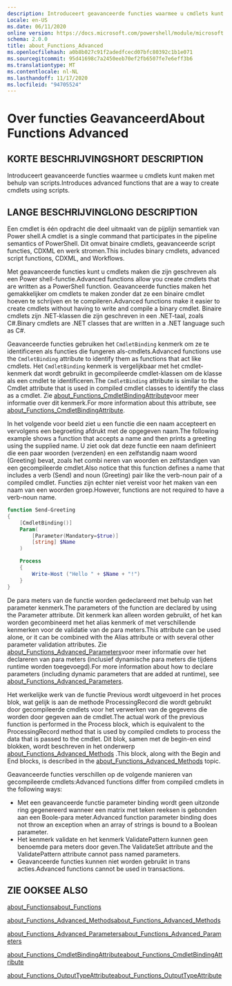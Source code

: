 ```yaml
---
description: Introduceert geavanceerde functies waarmee u cmdlets kunt maken met behulp van scripts.
Locale: en-US
ms.date: 06/11/2020
online version: https://docs.microsoft.com/powershell/module/microsoft.powershell.core/about/about_functions_advanced?view=powershell-7.2&WT.mc_id=ps-gethelp
schema: 2.0.0
title: about_Functions_Advanced
ms.openlocfilehash: a0b8b027c91f2adedfcecd07bfc80392c1b1e071
ms.sourcegitcommit: 95d41698c7a2450eeb70ef2fb6507fe7e6eff3b6
ms.translationtype: MT
ms.contentlocale: nl-NL
ms.lasthandoff: 11/17/2020
ms.locfileid: "94705524"
---
```

# <a name="about-functions-advanced"></a><span data-ttu-id="fe1a1-103">Over functies Geavanceerd</span><span class="sxs-lookup"><span data-stu-id="fe1a1-103">About Functions Advanced</span></span>

## <a name="short-description"></a><span data-ttu-id="fe1a1-104">KORTE BESCHRIJVING</span><span class="sxs-lookup"><span data-stu-id="fe1a1-104">SHORT DESCRIPTION</span></span>
<span data-ttu-id="fe1a1-105">Introduceert geavanceerde functies waarmee u cmdlets kunt maken met behulp van scripts.</span><span class="sxs-lookup"><span data-stu-id="fe1a1-105">Introduces advanced functions that are a way to create cmdlets using scripts.</span></span>

## <a name="long-description"></a><span data-ttu-id="fe1a1-106">LANGE BESCHRIJVING</span><span class="sxs-lookup"><span data-stu-id="fe1a1-106">LONG DESCRIPTION</span></span>

<span data-ttu-id="fe1a1-107">Een cmdlet is één opdracht die deel uitmaakt van de pijplijn semantiek van Power shell.</span><span class="sxs-lookup"><span data-stu-id="fe1a1-107">A cmdlet is a single command that participates in the pipeline semantics of PowerShell.</span></span> <span data-ttu-id="fe1a1-108">Dit omvat binaire cmdlets, geavanceerde script functies, CDXML en werk stromen.</span><span class="sxs-lookup"><span data-stu-id="fe1a1-108">This includes binary cmdlets, advanced script functions, CDXML, and Workflows.</span></span>

<span data-ttu-id="fe1a1-109">Met geavanceerde functies kunt u cmdlets maken die zijn geschreven als een Power shell-functie.</span><span class="sxs-lookup"><span data-stu-id="fe1a1-109">Advanced functions allow you create cmdlets that are written as a PowerShell function.</span></span> <span data-ttu-id="fe1a1-110">Geavanceerde functies maken het gemakkelijker om cmdlets te maken zonder dat ze een binaire cmdlet hoeven te schrijven en te compileren.</span><span class="sxs-lookup"><span data-stu-id="fe1a1-110">Advanced functions make it easier to create cmdlets without having to write and compile a binary cmdlet.</span></span> <span data-ttu-id="fe1a1-111">Binaire cmdlets zijn .NET-klassen die zijn geschreven in een .NET-taal, zoals C#.</span><span class="sxs-lookup"><span data-stu-id="fe1a1-111">Binary cmdlets are .NET classes that are written in a .NET language such as C#.</span></span>

<span data-ttu-id="fe1a1-112">Geavanceerde functies gebruiken het `CmdletBinding` kenmerk om ze te identificeren als functies die fungeren als-cmdlets.</span><span class="sxs-lookup"><span data-stu-id="fe1a1-112">Advanced functions use the `CmdletBinding` attribute to identify them as functions that act like cmdlets.</span></span> <span data-ttu-id="fe1a1-113">Het `CmdletBinding` kenmerk is vergelijkbaar met het cmdlet-kenmerk dat wordt gebruikt in gecompileerde cmdlet-klassen om de klasse als een cmdlet te identificeren.</span><span class="sxs-lookup"><span data-stu-id="fe1a1-113">The `CmdletBinding` attribute is similar to the Cmdlet attribute that is used in compiled cmdlet classes to identify the class as a cmdlet.</span></span> <span data-ttu-id="fe1a1-114">Zie [about_Functions_CmdletBindingAttribute](about_Functions_CmdletBindingAttribute.md)voor meer informatie over dit kenmerk.</span><span class="sxs-lookup"><span data-stu-id="fe1a1-114">For more information about this attribute, see [about_Functions_CmdletBindingAttribute](about_Functions_CmdletBindingAttribute.md).</span></span>

<span data-ttu-id="fe1a1-115">In het volgende voor beeld ziet u een functie die een naam accepteert en vervolgens een begroeting afdrukt met de opgegeven naam.</span><span class="sxs-lookup"><span data-stu-id="fe1a1-115">The following example shows a function that accepts a name and then prints a greeting using the supplied name.</span></span> <span data-ttu-id="fe1a1-116">U ziet ook dat deze functie een naam definieert die een paar woorden (verzenden) en een zelfstandig naam woord (Greeting) bevat, zoals het combi neren van woorden en zelfstandigen van een gecompileerde cmdlet.</span><span class="sxs-lookup"><span data-stu-id="fe1a1-116">Also notice that this function defines a name that includes a verb (Send) and noun (Greeting) pair like the verb-noun pair of a compiled cmdlet.</span></span> <span data-ttu-id="fe1a1-117">Functies zijn echter niet vereist voor het maken van een naam van een woorden groep.</span><span class="sxs-lookup"><span data-stu-id="fe1a1-117">However, functions are not required to have a verb-noun name.</span></span>

```powershell
function Send-Greeting
{
    [CmdletBinding()]
    Param(
        [Parameter(Mandatory=$true)]
        [string] $Name
    )

    Process
    {
        Write-Host ("Hello " + $Name + "!")
    }
}
```

<span data-ttu-id="fe1a1-118">De para meters van de functie worden gedeclareerd met behulp van het parameter kenmerk.</span><span class="sxs-lookup"><span data-stu-id="fe1a1-118">The parameters of the function are declared by using the Parameter attribute.</span></span>
<span data-ttu-id="fe1a1-119">Dit kenmerk kan alleen worden gebruikt, of het kan worden gecombineerd met het alias kenmerk of met verschillende kenmerken voor de validatie van de para meters.</span><span class="sxs-lookup"><span data-stu-id="fe1a1-119">This attribute can be used alone, or it can be combined with the Alias attribute or with several other parameter validation attributes.</span></span> <span data-ttu-id="fe1a1-120">Zie [about_Functions_Advanced_Parameters](about_Functions_Advanced_Parameters.md)voor meer informatie over het declareren van para meters (inclusief dynamische para meters die tijdens runtime worden toegevoegd).</span><span class="sxs-lookup"><span data-stu-id="fe1a1-120">For more information about how to declare parameters (including dynamic parameters that are added at runtime), see [about_Functions_Advanced_Parameters](about_Functions_Advanced_Parameters.md).</span></span>

<span data-ttu-id="fe1a1-121">Het werkelijke werk van de functie Previous wordt uitgevoerd in het proces blok, wat gelijk is aan de methode ProcessingRecord die wordt gebruikt door gecompileerde cmdlets voor het verwerken van de gegevens die worden door gegeven aan de cmdlet.</span><span class="sxs-lookup"><span data-stu-id="fe1a1-121">The actual work of the previous function is performed in the Process block, which is equivalent to the ProcessingRecord method that is used by compiled cmdlets to process the data that is passed to the cmdlet.</span></span> <span data-ttu-id="fe1a1-122">Dit blok, samen met de begin-en eind blokken, wordt beschreven in het onderwerp [about_Functions_Advanced_Methods](about_Functions_Advanced_Methods.md) .</span><span class="sxs-lookup"><span data-stu-id="fe1a1-122">This block, along with the Begin and End blocks, is described in the [about_Functions_Advanced_Methods](about_Functions_Advanced_Methods.md) topic.</span></span>

<span data-ttu-id="fe1a1-123">Geavanceerde functies verschillen op de volgende manieren van gecompileerde cmdlets:</span><span class="sxs-lookup"><span data-stu-id="fe1a1-123">Advanced functions differ from compiled cmdlets in the following ways:</span></span>

- <span data-ttu-id="fe1a1-124">Met een geavanceerde functie parameter binding wordt geen uitzonde ring gegenereerd wanneer een matrix met teken reeksen is gebonden aan een Boole-para meter.</span><span class="sxs-lookup"><span data-stu-id="fe1a1-124">Advanced function parameter binding does not throw an exception when an array of strings is bound to a Boolean parameter.</span></span>
- <span data-ttu-id="fe1a1-125">Het kenmerk validate en het kenmerk ValidatePattern kunnen geen benoemde para meters door geven.</span><span class="sxs-lookup"><span data-stu-id="fe1a1-125">The ValidateSet attribute and the ValidatePattern attribute cannot pass named parameters.</span></span>
- <span data-ttu-id="fe1a1-126">Geavanceerde functies kunnen niet worden gebruikt in trans acties.</span><span class="sxs-lookup"><span data-stu-id="fe1a1-126">Advanced functions cannot be used in transactions.</span></span>

## <a name="see-also"></a><span data-ttu-id="fe1a1-127">ZIE OOK</span><span class="sxs-lookup"><span data-stu-id="fe1a1-127">SEE ALSO</span></span>

[<span data-ttu-id="fe1a1-128">about_Functions</span><span class="sxs-lookup"><span data-stu-id="fe1a1-128">about_Functions</span></span>](about_Functions.md)

[<span data-ttu-id="fe1a1-129">about_Functions_Advanced_Methods</span><span class="sxs-lookup"><span data-stu-id="fe1a1-129">about_Functions_Advanced_Methods</span></span>](about_Functions_Advanced_Methods.md)

[<span data-ttu-id="fe1a1-130">about_Functions_Advanced_Parameters</span><span class="sxs-lookup"><span data-stu-id="fe1a1-130">about_Functions_Advanced_Parameters</span></span>](about_Functions_Advanced_Parameters.md)

[<span data-ttu-id="fe1a1-131">about_Functions_CmdletBindingAttribute</span><span class="sxs-lookup"><span data-stu-id="fe1a1-131">about_Functions_CmdletBindingAttribute</span></span>](about_Functions_CmdletBindingAttribute.md)

[<span data-ttu-id="fe1a1-132">about_Functions_OutputTypeAttribute</span><span class="sxs-lookup"><span data-stu-id="fe1a1-132">about_Functions_OutputTypeAttribute</span></span>](about_Functions_OutputTypeAttribute.md)
